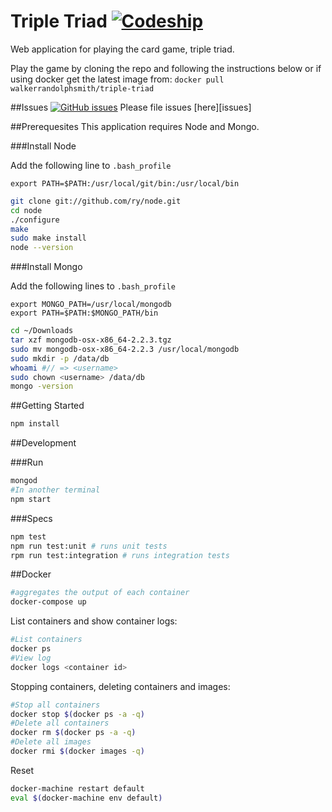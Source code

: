 # Triple Triad [![Codeship](http://img.shields.io/codeship/7a0d0880-b10c-0133-3c40-7ee430441c87.svg?style=flat-square)](https://codeship.com/projects/132884)

Web application for playing the card game, triple triad.

Play the game by cloning the repo and following the instructions below or if using docker get the latest image from:
```docker pull walkerrandolphsmith/triple-triad```

##Issues [![GitHub issues](https://img.shields.io/github/issues/walkerrandolphsmith/triple-triad.svg?style=flat-square)](https://github.com/walkerrandolphsmith/triple-triad/issues)
Please file issues [here][issues]

##Prerequesites
This application requires Node and Mongo.

###Install Node

Add the following line to `.bash_profile`

```
export PATH=$PATH:/usr/local/git/bin:/usr/local/bin
```

```bash
git clone git://github.com/ry/node.git
cd node
./configure
make
sudo make install
node --version
```

###Install Mongo

Add the following lines to `.bash_profile`

```
export MONGO_PATH=/usr/local/mongodb
export PATH=$PATH:$MONGO_PATH/bin
```

```bash
cd ~/Downloads
tar xzf mongodb-osx-x86_64-2.2.3.tgz
sudo mv mongodb-osx-x86_64-2.2.3 /usr/local/mongodb
sudo mkdir -p /data/db
whoami #// => <username>
sudo chown <username> /data/db
mongo -version
```

##Getting Started
```bash
npm install
```

##Development

###Run
```bash
mongod
#In another terminal
npm start
```

###Specs
```bash
npm test
npm run test:unit # runs unit tests
rpm run test:integration # runs integration tests
```

##Docker

```bash
#aggregates the output of each container
docker-compose up
```

List containers and show container logs:

```bash
#List containers
docker ps
#View log
docker logs <container id>
```

Stopping containers, deleting containers and images:

```bash
#Stop all containers
docker stop $(docker ps -a -q)
#Delete all containers
docker rm $(docker ps -a -q)
#Delete all images
docker rmi $(docker images -q)
```

Reset

```bash
docker-machine restart default
eval $(docker-machine env default)
```
